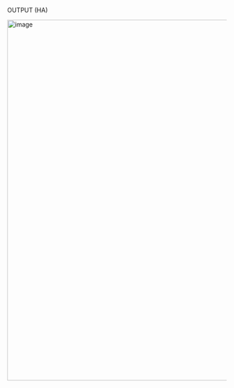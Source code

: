 OUTPUT (HA)

<img width="827" alt="image" src="https://github.com/will-chimbay/CPE322/assets/123396327/f93560fd-e938-4c52-bd4c-2b8fc05c8565">
